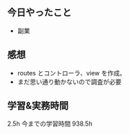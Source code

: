 ## 今日やったこと

- 副業

## 感想

- routes とコントローラ、view を作成。
- まだ思い通り動かないので調査が必要

## 学習&実務時間

2.5h
今までの学習時間 938.5h
